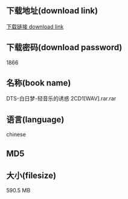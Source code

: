 ## 下载地址(download link)
[下载链接 download link](https://voluble-croquembouche-d321dc.netlify.app/?s=DTS-%E7%99%BD%E6%97%A5%E6%A2%A6-%E8%BD%BB%E9%9F%B3%E4%B9%90%E7%9A%84%E8%AF%B1%E6%83%91+2CD1%5BWAV%5D.rar)

## 下载密码(download password)
1866

## 名称(book name)
DTS-白日梦-轻音乐的诱惑 2CD1[WAV].rar.rar

## 语言(language)
chinese

## MD5


## 大小(filesize)
590.5 MB
